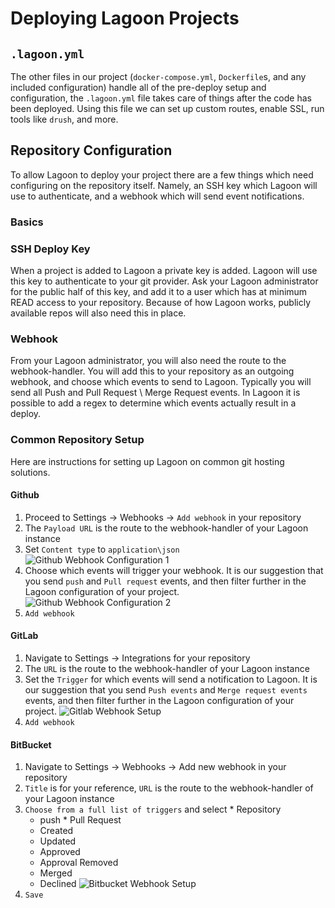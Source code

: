 # Deploying Lagoon Projects

## `.lagoon.yml`
The other files in our project (`docker-compose.yml`, `Dockerfile`s, and any included configuration) handle all of the pre-deploy setup and configuration, the `.lagoon.yml` file takes care of things after the code has been deployed. Using this file we can set up custom routes, enable SSL, run tools like `drush`, and more.

## Repository Configuration
To allow Lagoon to deploy your project there are a few things which need configuring on the repository itself. Namely, an SSH key which Lagoon will use to authenticate, and a webhook which will send event notifications.
### Basics
### SSH Deploy Key
When a project is added to Lagoon a private key is added. Lagoon will use this key to authenticate to your git provider. Ask your Lagoon administrator for the public half of this key, and add it to a user which has at minimum READ access to your repository. Because of how Lagoon works, publicly available repos will also need this in place.
### Webhook
From your Lagoon administrator, you will also need the route to the webhook-handler. You will add this to your repository as an outgoing webhook, and choose which events to send to Lagoon. Typically you will send all Push and Pull Request \ Merge Request events. In Lagoon it is possible to add a regex to determine which events actually result in a deploy.

### Common Repository Setup
Here are instructions for setting up Lagoon on common git hosting solutions.
#### Github
  1. Proceed to Settings -> Webhooks -> `Add webhook` in your repository
  2. The `Payload URL` is the route to the webhook-handler of your Lagoon instance
  3. Set `Content type` to `application\json`
  ![Github Webhook Configuration 1](/images/gh_webhook_1.png)
  4. Choose which events will trigger your webhook. It is our suggestion that you send `push` and `Pull request` events, and then filter further in the Lagoon configuration of your project.
  ![Github Webhook Configuration 2](/images/gh_webhook_2.png)
  5. `Add webhook`
#### GitLab
  1. Navigate to Settings -> Integrations for your repository
  2. The `URL` is the route to the webhook-handler of your Lagoon instance
  3. Set the `Trigger` for which events will send a notification to Lagoon. It is our suggestion that you send `Push events` and `Merge request events` events, and then filter further in the Lagoon configuration of your project.
  ![Gitlab Webhook Setup](/images/gl_webhook_1.png)
  4. `Add webhook`
#### BitBucket
  1. Navigate to Settings -> Webhooks -> Add new webhook in your repository
  2. `Title` is for your reference, `URL`  is the route to the webhook-handler of your Lagoon instance
  3. `Choose from a full list of triggers` and select
    * Repository
      * push
    * Pull Request
      * Created
      * Updated
      * Approved
      * Approval Removed
      * Merged
      * Declined
  ![Bitbucket Webhook Setup](/images/bb_webhook_1.png)
  4. `Save`
